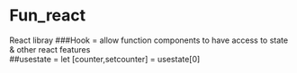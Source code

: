# Fun_react
React libray
###Hook = allow function components to have access to state & other react features
<br/>
##usestate = let [counter,setcounter] = usestate[0]
